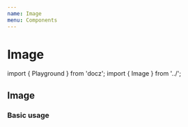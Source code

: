 ```yaml
---
name: Image
menu: Components
---
```


# Image

import { Playground } from 'docz'; import { Image } from '../';

## Image

### Basic usage

